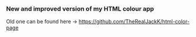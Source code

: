 ### New and improved version of my HTML colour app

Old one can be found here -> https://github.com/TheRealJackK/html-color-page